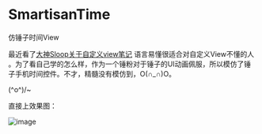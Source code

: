# SmartisanTime
仿锤子时间View

最近看了[大神Sloop关于自定义view笔记](https://github.com/GcsSloop/AndroidNote)
语言易懂很适合对自定义View不懂的人 。为了看自己学的怎么样，作为一个锤粉对于锤子的UI动画佩服，所以模仿了锤子手机时间控件。不才，精髓没有模仿到，O(∩_∩)O。

\(^o^)/~

直接上效果图：

![image](./images/smartisanTime.gif)
